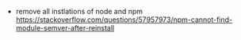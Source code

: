 - remove all instlations of node and npm https://stackoverflow.com/questions/57957973/npm-cannot-find-module-semver-after-reinstall
